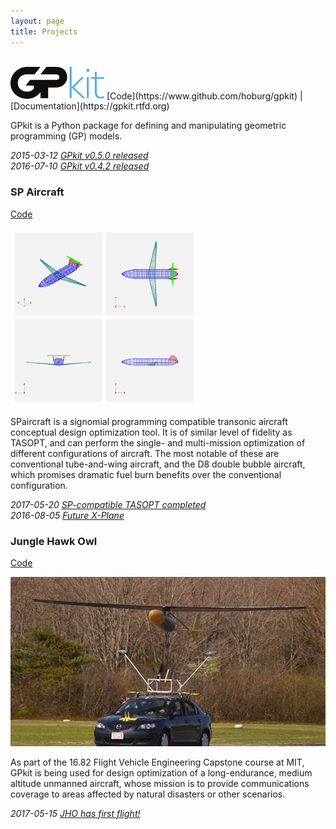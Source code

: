 ```yaml
---
layout: page
title: Projects
---
```


<br>
<img src="public/images/projects/gplogo.png" width="150px" alt="GPkit">
[Code](https://www.github.com/hoburg/gpkit) |
[Documentation](https://gpkit.rtfd.org)

GPkit is a Python package for defining and manipulating geometric programming (GP) models.

_2015-03-12 [GPkit v0.5.0 released](posts/2016/gpkit-050)_
<br>
_2016-07-10 [GPkit v0.4.2 released](posts/2016/GPkit-Release)_

### SP Aircraft
[Code](https://github.com/convexengineering/SPaircraft)

<img src="public/images/vsp_example.PNG" alt="vsp_example" style="width: 300px;"/>

SPaircraft is a signomial programming compatible transonic aircraft conceptual design optimization tool. It is of similar level of fidelity as TASOPT, and can perform the single- and multi-mission optimization of different configurations of aircraft. The most notable of these are conventional tube-and-wing aircraft, and the D8 double bubble aircraft, which promises dramatic fuel burn benefits over the conventional configuration. 

_2017-05-20 [SP-compatible TASOPT completed](posts/2017/SP-commercial-aircraft-tasopt-v1)_
<br>
_2016-08-05 [Future X-Plane](posts/2016/nasa-d8-green-aviation)_


### Jungle Hawk Owl
[Code](https://www.github.com/hoburg/jho)

<img src="public/images/jho_takeoff.jpg" alt="jho_takeoff" style="width: 700px;"/>

As part of the 16.82 Flight Vehicle Engineering Capstone course at MIT, GPkit is being used for design optimization of a long-endurance, medium altitude unmanned aircraft, whose mission is to provide communications coverage to areas affected by natural disasters or other scenarios.

_2017-05-15 [JHO has first flight!](posts/2017/JHO-first-flight)_
